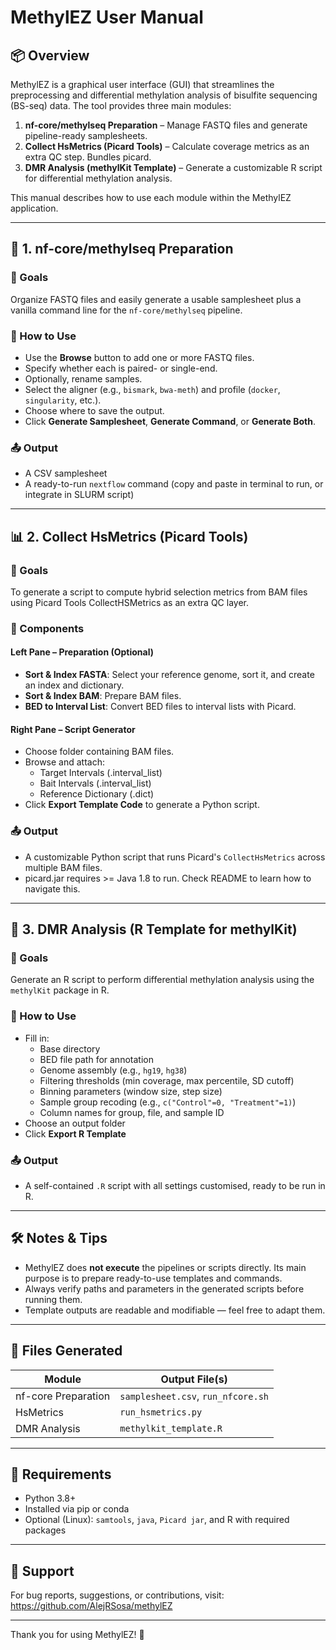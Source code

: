 # MethylEZ User Manual

## 📦 Overview
MethylEZ is a graphical user interface (GUI) that streamlines the preprocessing and differential methylation analysis of bisulfite sequencing (BS-seq) data. The tool provides three main modules:

1. **nf-core/methylseq Preparation** – Manage FASTQ files and generate pipeline-ready samplesheets.
2. **Collect HsMetrics (Picard Tools)** – Calculate coverage metrics as an extra QC step. Bundles picard.
3. **DMR Analysis (methylKit Template)** – Generate a customizable R script for differential methylation analysis.

This manual describes how to use each module within the MethylEZ application.

---

## 🧬 1. nf-core/methylseq Preparation
### 📁 Goals
Organize FASTQ files and easily generate a usable samplesheet plus a vanilla command line for the `nf-core/methylseq` pipeline.

### 📝 How to Use
- Use the **Browse** button to add one or more FASTQ files.
- Specify whether each is paired- or single-end.
- Optionally, rename samples.
- Select the aligner (e.g., `bismark`, `bwa-meth`) and profile (`docker`, `singularity`, etc.).
- Choose where to save the output.
- Click **Generate Samplesheet**, **Generate Command**, or **Generate Both**.

### 📤 Output
- A CSV samplesheet
- A ready-to-run `nextflow` command (copy and paste in terminal to run, or integrate in SLURM script)

---

## 📊 2. Collect HsMetrics (Picard Tools)
### 📁 Goals
To generate a script to compute hybrid selection metrics from BAM files using Picard Tools CollectHSMetrics as an extra QC layer.

### 🧱 Components
#### Left Pane – Preparation (Optional)
- **Sort & Index FASTA**: Select your reference genome, sort it, and create an index and dictionary.
- **Sort & Index BAM**: Prepare BAM files.
- **BED to Interval List**: Convert BED files to interval lists with Picard.

#### Right Pane – Script Generator
- Choose folder containing BAM files.
- Browse and attach:
  - Target Intervals (.interval_list)
  - Bait Intervals (.interval_list)
  - Reference Dictionary (.dict)
- Click **Export Template Code** to generate a Python script.

### 📤 Output
- A customizable Python script that runs Picard's `CollectHsMetrics` across multiple BAM files.
- picard.jar requires >= Java 1.8 to run. Check README to learn how to navigate this.

---

## 🔬 3. DMR Analysis (R Template for methylKit)
### 📁 Goals
Generate an R script to perform differential methylation analysis using the `methylKit` package in R.

### 🧱 How to Use
- Fill in:
  - Base directory
  - BED file path for annotation
  - Genome assembly (e.g., `hg19`, `hg38`)
  - Filtering thresholds (min coverage, max percentile, SD cutoff)
  - Binning parameters (window size, step size)
  - Sample group recoding (e.g., `c("Control"=0, "Treatment"=1)`)
  - Column names for group, file, and sample ID
- Choose an output folder
- Click **Export R Template**

### 📤 Output
- A self-contained `.R` script with all settings customised, ready to be run in R.

---

## 🛠️ Notes & Tips
- MethylEZ does **not execute** the pipelines or scripts directly. Its main purpose is to prepare ready-to-use templates and commands.
- Always verify paths and parameters in the generated scripts before running them.
- Template outputs are readable and modifiable — feel free to adapt them.

---

## 📁 Files Generated
| Module             | Output File(s)                                |
|--------------------|-----------------------------------------------|
| nf-core Preparation| `samplesheet.csv`, `run_nfcore.sh`           |
| HsMetrics          | `run_hsmetrics.py`                            |
| DMR Analysis       | `methylkit_template.R`                        |

---

## 🧩 Requirements
- Python 3.8+
- Installed via pip or conda
- Optional (Linux): `samtools`, `java`, `Picard jar`, and R with required packages

---

## 💬 Support
For bug reports, suggestions, or contributions, visit:
https://github.com/AlejRSosa/methylEZ

---

Thank you for using MethylEZ! 🎉

